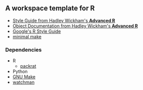 ## A workspace template for R

* [Style Guide from Hadley Wickham's **Advanced R**](http://adv-r.had.co.nz/Style.html)
* [Object Documentation from Hadley Wickham's **Advanced
  R**](http://r-pkgs.had.co.nz/man.html)
* [Google's R Style
  Guide](https://google-styleguide.googlecode.com/svn/trunk/Rguide.xml)
* [minimal make](http://kbroman.org/minimal_make/)

### Dependencies

* R
  * [packrat](https://rstudio.github.io/packrat/)
* Python
* [GNU Make](http://www.gnu.org/software/make/)
* [watchman](https://facebook.github.io/watchman/)

